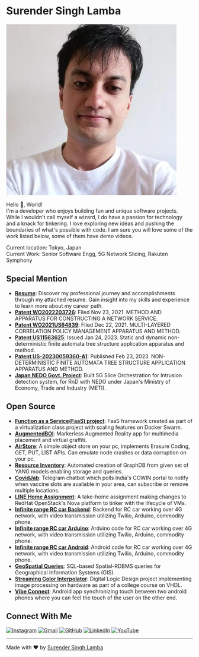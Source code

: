 # Surender Singh Lamba

![Profile Picture](assets/profile.jpeg)

Hello 👋, World!  
I'm a developer who enjoys building fun and unique software projects. While I wouldn't call myself a wizard, I do have a passion for technology and a knack for tinkering. I love exploring new ideas and pushing the boundaries of what's possible with code. I am sure you will love some of the work listed below, some of them have demo videos.

Current location: Tokyo, Japan  
Current Work: Senior Software Engg, 5G Network Slicing, Rakuten Symphony

## Special Mention

- **[Resume](https://github.com/surender7522/surender7522/blob/8a1afb8d0ea3140a2d3680a1059ab8ae2ec6d0c7/TechnicalResume-may23.pdf)**: Discover my professional journey and accomplishments through my attached resume. Gain insight into my skills and experience to learn more about my career path.
- **[Patent WO2022203726](https://worldwide.espacenet.com/publicationDetails/biblio?FT=D&date=20220929&DB=EPODOC&locale=en_EP&CC=WO&NR=2022203726A1&KC=A1&ND=5#)**: Filed Nov 23, 2021. METHOD AND APPARATUS FOR CONSTRUCTING A NETWORK SERVICE.
- **[Patent WO2021US64839](https://worldwide.espacenet.com/publicationDetails/biblio?FT=D&date=20230126&DB=EPODOC&locale=en_EP&CC=WO&NR=2023003588A1&KC=A1&ND=5)**: Filed Dec 22, 2021. MULTI-LAYERED CORRELATION POLICY MANAGEMENT APPARATUS AND METHOD.
- **[Patent US11563625](https://image-ppubs.uspto.gov/dirsearch-public/print/downloadPdf/11563625)**: Issued Jan 24, 2023. Static and dynamic non-deterministic finite automata tree structure application apparatus and method.
- **[Patent US-20230059360-A1](https://image-ppubs.uspto.gov/dirsearch-public/print/downloadPdf/20230059360)**: Published Feb 23, 2023. NON-DETERMINISTIC FINITE AUTOMATA TREE STRUCTURE APPLICATION APPARATUS AND METHOD.
- **[Japan NEDO Govt. Project](https://corp.mobile.rakuten.co.jp/innovation/technology/network-slice-orchestration/?l-id=corp_top_network-slice-orchestration)**: Built 5G Slice Orchestration for Intrusion detection system, for RnD with NEDO under Japan's Ministry of Economy, Trade and Industry (METI).

## Open Source

- **[Function as a Service(FaaS) project](https://github.com/surender7522/IITBFaaS)**: FaaS framework created as part of a virtualization class project with scaling features on Docker Swarm.
- **[AugmentedBOI](https://github.com/surender7522/augmentedBOI)**: Markerless Augmented Reality app for multimedia placement and virtual graffiti.
- **[AirStore](https://github.com/surender7522/AirStore)**: A simple object store on your pc, implements Erasure Coding, GET, PUT, LIST APIs. Can emulate node crashes or data corruption on your pc.
- **[Resource Inventory](https://github.com/surender7522/ResourceInventory)**: Automated creation of GraphDB from given set of YANG models enabling storage and queries.
- **[CovidJab](https://github.com/surender7522/covidjab)**: Telegram chatbot which polls India's COWIN portal to notify when vaccine slots are available in your area, can subscribe or remove multiple locations.
- **[LINE Home Assignment](https://github.com/surender7522/LineAssignment)**: A take-home assignment making changes to RedHat OpenStack's Nova platform to tinker with the lifecycle of VMs.
- **[Infinite range RC car Backend](https://github.com/surender7522/planetrc-backend)**: Backend for RC car working over 4G network, with video transmission utilizing Twilio, Arduino, commodity phone.
- **[Infinite range RC car Arduino](https://github.com/surender7522/planetrc-arduino)**: Arduino code for RC car working over 4G network, with video transmission utilizing Twilio, Arduino, commodity phone.
- **[Infinite range RC car Android](https://github.com/surender7522/planetrc-android)**: Android code for RC car working over 4G network, with video transmission utilizing Twilio, Arduino, commodity phone.
- **[GeoSpatial Queries](https://github.com/surender7522/GeoSpatialQueries)**: SQL-based Spatial-RDBMS queries for Geographical Information Systems (GIS).
- **[Streaming Color Interpolator](https://github.com/surender7522/StreamingColorInterpolator)**: Digital Logic Design project implementing image processing on hardware as part of a college course on VHDL.
- **[Vibe Connect](https://github.com/surender7522/VibeConnect)**: Android app synchronizing touch between two android phones where you can feel the touch of the user on the other end.

## Connect With Me

[![Instagram](https://img.icons8.com/doodle/40/000000/instagram-new--v2.png)](https://www.instagram.com/surender.alexios)
[![Gmail](https://img.icons8.com/doodle/40/000000/gmail-new.png)](mailto:sslamba10@gmail.com)
[![GitHub](https://img.icons8.com/doodle/40/000000/github--v1.png)](https://github.com/surender7522)
[![LinkedIn](https://img.icons8.com/doodle/40/000000/linkedin--v2.png)](https://www.linkedin.com/in/surender-singh-lamba-260069a6/)
[![YouTube](https://img.icons8.com/doodle/40/000000/youtube--v2.png)](https://www.youtube.com/@SurenderSinghLamba)

---

Made with ❤️ by [Surender Singh Lamba](https://github.com/surender7522)
